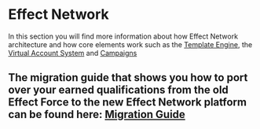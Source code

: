 # Effect Network

In this section you will find more information about how Effect Network architecture and how core elements work such as the [Template Engine](template.md), the [Virtual Account System](account.md) and [Campaigns](campaign.md)

## The migration guide that shows  you how to port over your earned qualifications from the old Effect Force to the new Effect Network platform can be found here: [Migration Guide](migration.md)
